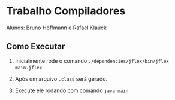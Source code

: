 # Trabalho Compiladores

Alunos: Bruno Hoffmann e Rafael Klauck

## Como Executar

1. Inicialmente rode o comando `./dependencies/jflex/bin/jflex main.jflex`.

2. Após um arquivo `.class` será gerado.

3. Execute ele rodando com comando `java main`